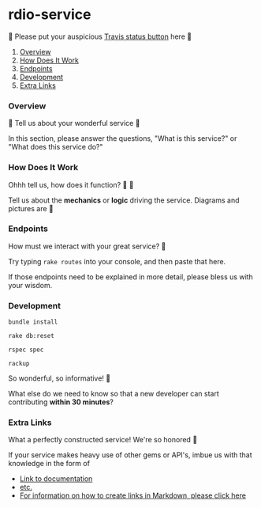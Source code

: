 # rdio-service

:bow: Please put your auspicious [Travis status button](http://docs.travis-ci.com/user/status-images/) here :bow:

1. [Overview](#overview)
2. [How Does It Work](#how-does-it-work)
3. [Endpoints](#endpoints)
4. [Development](#development)
5. [Extra Links](#extra-links)

### Overview

:bow: Tell us about your wonderful service :bow:

In this section, please answer the questions, "What is this service?" or "What does this service do?"

### How Does It Work

Ohhh tell us, how does it function? :bow: :bow:

Tell us about the __mechanics__ or __logic__ driving the service. Diagrams and pictures are :angel:

### Endpoints

How must we interact with your great service? :bow:

Try typing `rake routes` into your console, and then paste that here.

If those endpoints need to be explained in more detail, please bless us with your wisdom.

### Development

```
bundle install

rake db:reset

rspec spec

rackup
```

So wonderful, so informative! :bow:

What else do we need to know so that a new developer can start contributing __within 30 minutes__?

### Extra Links

What a perfectly constructed service! We're so honored :bow:

If your service makes heavy use of other gems or API's, imbue us with that knowledge in the form of

- [Link to documentation]()
- [etc.]()
- [For information on how to create links in Markdown, please click here](https://github.com/adam-p/markdown-here/wiki/Markdown-Cheatsheet#links)